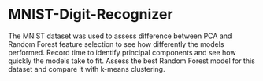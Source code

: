 # MNIST-Digit-Recognizer

The MNIST dataset was used to assess difference between PCA and Random Forest feature selection to see how differently the models performed. Record time to identify principal components and see how quickly the models take to fit. Assess the best Random Forest model for this dataset and compare it with k-means clustering.  
